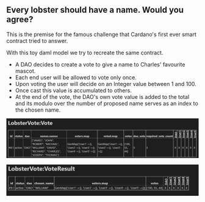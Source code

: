 ## Every lobster should have a name. Would you agree?

This is the premise for the famous challenge that Cardano's first ever smart contract tried to answer.

With this toy daml model we try to recreate the same contract.

* A DAO decides to create a vote to give a name to Charles' favourite mascot.
* Each end user will be allowed to vote only once.
* Upon voting the user will decide on an  Integer value between 1 and 100.
* Once cast this value is accumulated to others.
* At the end of the vote, the DAO's own vote value is added to the total and its modulo over the number of proposed name serves as an index to the chosen name.


![This is an image](/lobstervote/lobstervote.vote.jpg)

![This is an image](/lobstervote/lobstervote.voteresult.jpg)





